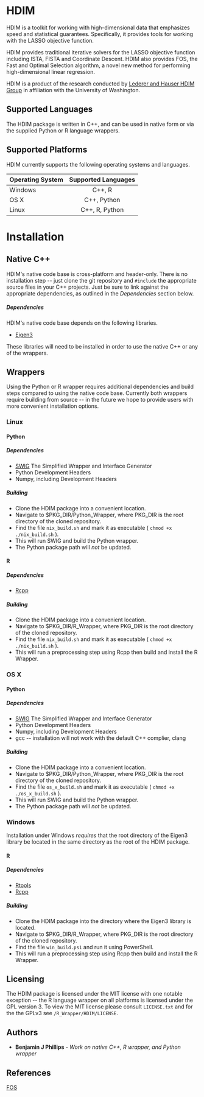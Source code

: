 # HDIM

HDIM is a toolkit for working with high-dimensional data that emphasizes
speed and statistical guarantees. Specifically, it provides tools for working
with the LASSO objective function.

HDIM provides traditional iterative solvers for the LASSO objective function
 including ISTA, FISTA and Coordinate Descent. HDIM also provides FOS,
  the Fast and Optimal Selection algorithm, a novel new method
for performing high-dimensional linear regression.

HDIM is a product of the research conducted by
[Lederer and Hauser HDIM Group]( https://lederer.stat.washington.edu/ )
in affiliation with the University of Washington.

## Supported Languages

The HDIM package is written in C++, and can be used in native form or via
the supplied Python or R language wrappers.

## Supported Platforms

HDIM currently supports the following operating systems and languages.

| Operating System | Supported Languages |
| ---------------- |:-------------------:|
| Windows          | C++, R              |
| OS X             | C++, Python         |
| Linux            | C++, R, Python      |

# Installation

## Native C++

HDIM's native code base is cross-platform and header-only.
 There is no installation step -- just clone the git repository and `#include`
 the appropriate source files in your C++ projects. Just be sure to link against the
appropriate dependencies, as outlined in the *Dependencies* section below.

##### Dependencies

HDIM's native code base depends on the following libraries.

* [Eigen3](http://eigen.tuxfamily.org/index.php?title=Main_Page)

These libraries will need to be installed in order to use the native C++
 or any of the wrappers.

## Wrappers

Using the Python or R wrapper requires additional dependencies and build steps
compared to using the native code base. Currently both wrappers require building from source --
 in the future we hope to provide users with more convenient installation options.

### Linux

#### Python

##### Dependencies

* [SWIG](http://www.swig.org/download.html) The Simplified Wrapper and Interface Generator
* Python Development Headers
* Numpy, including Development Headers

##### Building

- Clone the HDIM package into a convenient location.
- Navigate to $PKG_DIR/Python_Wrapper, where PKG_DIR is the root directory of the cloned repository.
- Find the file `nix_build.sh` and mark it as executable ( `chmod +x ./nix_build.sh` ).
- This will run SWIG and build the Python wrapper.
- The Python package path will *not* be updated.

#### R

##### Dependencies

* [Rcpp](https://cran.r-project.org/web/packages/Rcpp/index.html)

##### Building

- Clone the HDIM package into a convenient location.
- Navigate to $PKG_DIR/R_Wrapper, where PKG_DIR is the root directory of the cloned repository.
- Find the file `nix_build.sh` and mark it as executable ( `chmod +x ./nix_build.sh` ).
- This will run a preprocessing step using Rcpp then build and install the R Wrapper.

### OS X

#### Python

##### Dependencies

* [SWIG](http://www.swig.org/download.html) The Simplified Wrapper and Interface Generator
* Python Development Headers
* Numpy, including Development Headers
* gcc -- installation will not work with the default C++ complier, clang

##### Building

- Clone the HDIM package into a convenient location.
- Navigate to $PKG_DIR/Python_Wrapper, where PKG_DIR is the root directory of the cloned repository.
- Find the file `os_x_build.sh` and mark it as executable ( `chmod +x ./os_x_build.sh` ).
- This will run SWIG and build the Python wrapper.
- The Python package path will *not* be updated.

### Windows

Installation under Windows *requires* that the root directory of the Eigen3 library
be located in the same directory as the root of the HDIM package.

#### R

##### Dependencies

* [Rtools](https://cran.r-project.org/bin/windows/Rtools/)
* [Rcpp](https://cran.r-project.org/web/packages/Rcpp/index.html)

##### Building

- Clone the HDIM package into the directory where the Eigen3 library is located.
- Navigate to $PKG_DIR/R_Wrapper, where PKG_DIR is the root directory of the cloned repository.
- Find the file `win_build.ps1` and run it using PowerShell.
- This will run a preprocessing step using Rcpp then build and install the R Wrapper.

## Licensing

The HDIM package is licensed under the MIT license with one notable exception --
the R language wrapper on all platforms is licensed under the GPL version 3. To
view the MIT license please consult `LICENSE.txt` and for the the GPLv3 see
`/R_Wrapper/HDIM/LICENSE.`
## Authors

* **Benjamin J Phillips** - *Work on native C++, R wrapper, and Python wrapper*

## References

[FOS](https://arxiv.org/abs/1609.07195)
